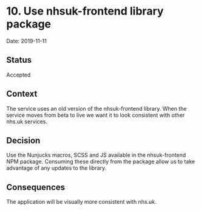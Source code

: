# 10. Use nhsuk-frontend library package

Date: 2019-11-11

## Status

Accepted

## Context

The service uses an old version of the nhsuk-frontend library. When the service moves from beta to
live we want it to look consistent with other nhs.uk services.

## Decision

Use the Nunjucks macros, SCSS and JS available in the nhsuk-frontend NPM package. Consuming these
directly from the package allow us to take advantage of any updates to the library.

## Consequences

The application will be visually more consistent with nhs.uk.
